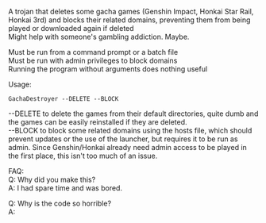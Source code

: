 A trojan that deletes some gacha games (Genshin Impact, Honkai Star Rail, Honkai 3rd) and blocks their related domains, preventing them from being played or downloaded again if deleted  
Might help with someone's gambling addiction. Maybe.  

Must be run from a command prompt or a batch file  
Must be run with admin privileges to block domains  
Running the program without arguments does nothing useful   

Usage:  

```
GachaDestroyer --DELETE --BLOCK  
```

--DELETE to delete the games from their default directories, quite dumb and the games can be easily reinstalled if they are deleted.  
--BLOCK to block some related domains using the hosts file, which should prevent updates or the use of the launcher, but requires it to be run as admin. Since Genshin/Honkai already need admin access to be played in the first place, this isn't too much of an issue.  

FAQ:  
Q: Why did you make this?  
A: I had spare time and was bored.  

Q: Why is the code so horrible?  
A:   
